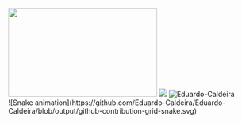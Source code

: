 <!--### Hi there 👋-->

<!--
**Eduardo-caldeira/Eduardo-Caldeira** is a ✨ _special_ ✨ repository because its `README.md` (this file) appears on your GitHub profile.

Here are some ideas to get you started:

- 🔭 I’m currently working on ...
- 🌱 I’m currently learning ...
- 👯 I’m looking to collaborate on ...
- 🤔 I’m looking for help with ...
- 💬 Ask me about ...
- 📫 How to reach me: ...
- 😄 Pronouns: ...
- ⚡ Fun fact: ...
-->
<div>
  <img height = "180em" width = "300em" src = "https://github-readme-stats.vercel.app/api?username=Eduardo-Caldeira&show_icons=true&theme=tokyonight&include_all_commits=true&count_private=true" />
  <img height = "180em" src = "https://github-readme-stats.vercel.app/api/top-langs/?username=Eduardo-Caldeira&layout=compact&langs_count=16&theme=tokyonight" />
  <img src = "https://komarev.com/ghpvc/?username=Eduardo-Caldeira&color=green" alt = "Eduardo-Caldeira" /> 
</div>
![Snake animation](https://github.com/Eduardo-Caldeira/Eduardo-Caldeira/blob/output/github-contribution-grid-snake.svg)
